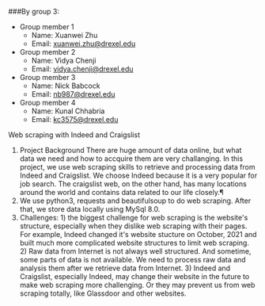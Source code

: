###By group 3: 
- Group member 1
    - Name: Xuanwei Zhu
    - Email: xuanwei.zhu@drexel.edu
- Group member 2
    - Name: Vidya Chenji 
    - Email: vidya.chenji@drexel.edu
- Group member 3
    - Name:  Nick Babcock
    - Email: nb987@drexel.edu
- Group member 4
    - Name: Kunal Chhabria
    - Email: kc3575@drexel.edu 



Web scraping with Indeed and Craigslist


1. Project Background
There are huge amount of data online, but what data we need and how to accquire them are very challanging. In this project, we use web scraping skills to retrieve and processing data from Indeed and Craigslist. We choose Indeed because it is a very popular for job search. The craigslist web, on the other hand, has many locations around the world and contains data related to our life closely.¶
2. We use python3, requests and beautifulsoup to do web scraping. After that, we store data locally using MySql 8.0.
3. Challenges: 1) the biggest challenge for web scraping is the website's structure, especially when they dislike web scraping with their pages. For example, Indeed changed it's website stucture on October, 2021 and built much more complicated website structures to limit web scraping. 2) Raw data from Internet is not always well structured. And sometime, some parts of data is not available. We need to process raw data and analysis them after we retrieve data from Internet. 3) Indeed and Craigslist, especially Indeed, may change their website in the future to make web scraping more challenging. Or they may prevent us from web scraping totally, like Glassdoor and other websites.

